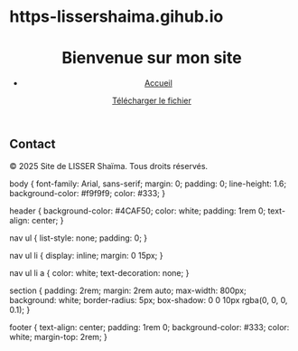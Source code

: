 # https-lissershaima.gihub.io
<!DOCTYPE html>
<html lang="fr">
<head>
    <meta charset="UTF-8">
    <meta name="viewport" content="width=device-width, initial-scale=1.0">
    <title>Site de Lisser Shaïma</title>
    <link rel="stylesheet" href="styles.css">
</head>
<body>
    <header>
        <h1>Bienvenue sur mon site</h1>
        <nav>
            <ul>
                <li><a href="#">Accueil</a></li>
                    </ul>
     <a href="document.pdf" download>Télécharger le fichier</a>
   </nav>
    </header>
        </section>
            <h2>Contact</h2>
     </section>
    <footer>
        <p>&copy; 2025 Site de LISSER Shaïma. Tous droits réservés.</p>
    </footer>
</body>
</html>
body {
    font-family: Arial, sans-serif;
    margin: 0;
    padding: 0;
    line-height: 1.6;
    background-color: #f9f9f9;
    color: #333;
}

header {
    background-color: #4CAF50;
    color: white;
    padding: 1rem 0;
    text-align: center;
}

nav ul {
    list-style: none;
    padding: 0;
}

nav ul li {
    display: inline;
    margin: 0 15px;
}

nav ul li a {
    color: white;
    text-decoration: none;
}

section {
    padding: 2rem;
    margin: 2rem auto;
    max-width: 800px;
    background: white;
    border-radius: 5px;
    box-shadow: 0 0 10px rgba(0, 0, 0, 0.1);
}

footer {
    text-align: center;
    padding: 1rem 0;
    background-color: #333;
    color: white;
    margin-top: 2rem;
}
